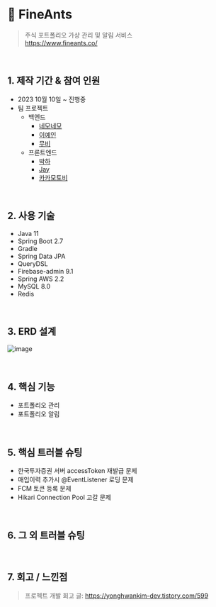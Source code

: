 # :pushpin: FineAnts
>주식 포트폴리오 가상 관리 및 알림 서비스  
>https://www.fineants.co/

</br>

## 1. 제작 기간 & 참여 인원
- 2023 10월 10일 ~ 진행중
- 팀 프로젝트
    - 백엔드 
      - [네모네모](https://github.com/yonghwankim-dev)
      - [이예인](https://github.com/yein-lee)
      - [무비](https://github.com/yhpark95)
    - 프론트엔드
      - [박하](https://github.com/bakhacode)
      - [Jay](https://github.com/altmit)
      - [카카모토비](https://github.com/Kakamotobi) 
</br>

## 2. 사용 기술
- Java 11
- Spring Boot 2.7
- Gradle
- Spring Data JPA
- QueryDSL
- Firebase-admin 9.1
- Spring AWS 2.2
- MySQL 8.0
- Redis

</br>

## 3. ERD 설계
![image](https://github.com/fine-ants/FineAnts-was/assets/33227831/f48d2492-844e-4066-9a09-c34194fb6a28)

</br>

## 4. 핵심 기능
- 포트폴리오 관리
- 포트폴리오 알림

</br>

## 5. 핵심 트러블 슈팅
- 한국투자증권 서버 accessToken 재발급 문제
- 매입이력 추가시 @EventListener 로딩 문제
- FCM 토큰 등록 문제
- Hikari Connection Pool 고갈 문제

</br>

## 6. 그 외 트러블 슈팅

</br>

## 7. 회고 / 느낀점
>프로젝트 개발 회고 글: https://yonghwankim-dev.tistory.com/599
